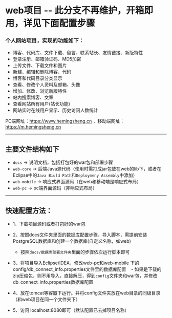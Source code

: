 # web项目 -- 此分支不再维护，开箱即用，详见下面配置步骤  

### 个人网站项目，实现的功能如下：
- 博客、代码库、文件下载、留言、联系站长、友情链接、新版特性
- 登录注册、邮箱验证码、MD5加密
- 上传文件、下载文件和图片
- 新建、编辑和删除博客、代码
- 博客和代码目录分类显示
- 查看、修改个人资料及邮箱、头像
- 增加、修改、浏览新版特性
- 站内搜索博客、文章
- 查看网站所有用户(站长功能)
- 网站实时在线用户显示、历史访问人数统计

PC端网址：https://www.hemingsheng.cn ，移动端网址：https://m.hemingsheng.cn

------------

## 主要文件结构如下

- `docs` -> 说明文档，包括打包好的war包和部署步骤
- `web-core` -> 后端Java源代码（使用时需打成jar包放在web的lib下，或者在Eclipse中的`Java Biuld Path`和`Deploymeny Assembly`中添加）
- `web-mobile` -> 响应式界面源码（在web和移动端是响应式布局）
- `web-pc` -> pc端界面源码（非响应式布局）

------------

## 快速配置方法：

- 1、下载项目源码或者打包好的war包

- 2、按照docs文件夹里面的数据库配置步骤，导入脚本，需提前安装PostgreSQL数据库和创建一个数据库(自定义名称，如web)
    - 按照`docs/数据库部署文件夹`里面的步骤依次运行脚本即可
    
- 3、将项目导入Eclipse/IDEA，修改web-pc和web-mobile 下的config/db_connect_info.properties文件里的数据库配置
    - 如果是下载的zip压缩包，则不用导入，直接解压，得到`config`文件夹和war包，并修改db_connect_info.properties数据库配置

- 4、放在tomcat等容器下运行。并将config文件夹放在web目录的同级目录（和web项目在同一个文件夹下）

- 5、访问 localhost:8080即可（默认配置已去掉项目名称）
